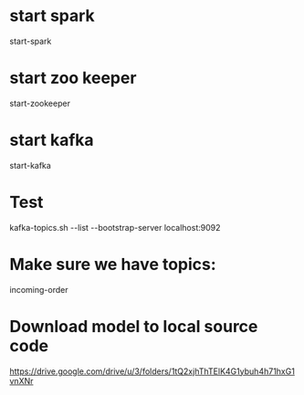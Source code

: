 # start spark
start-spark
# start zoo keeper
start-zookeeper
# start kafka
start-kafka
# Test
kafka-topics.sh --list --bootstrap-server localhost:9092
# Make sure we have topics: 
incoming-order

# Download model to local source code
https://drive.google.com/drive/u/3/folders/1tQ2xjhThTElK4G1ybuh4h71hxG1vnXNr



